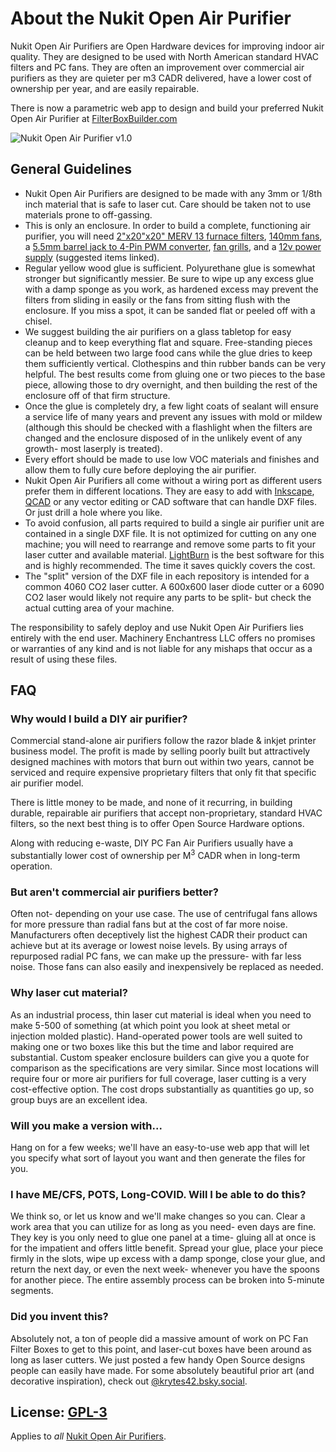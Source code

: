 # About the Nukit Open Air Purifier

Nukit Open Air Purifiers are Open Hardware devices for improving indoor air quality. They are designed to be used with North American standard HVAC filters and PC fans. They are often an improvement over commercial air purifiers as they are quieter per m3 CADR delivered, have a lower cost of ownership per year, and are easily repairable. 

There is now a parametric web app to design and build your preferred Nukit Open Air Purifier at [FilterBoxBuilder.com](https://www.filterboxbuilder.com/)

![Nukit Open Air Purifier v1.0](https://github.com/opennukit/Nukit-Open-Air-Purifier/blob/main/Nukit-Open-Air-Purifier-3-v1.0.jpg?raw=true)

## General Guidelines

* Nukit Open Air Purifiers are designed to be made with any 3mm or 1/8th inch material that is safe to laser cut. Care should be taken not to use materials prone to off-gassing.
* This is only an enclosure. In order to build a complete, functioning air purifier, you will need [2"x20"x20" MERV 13 furnace filters](https://www.amazon.com/Nordic-Pure-20x20x2M13-3-20x20x2-Pleated/dp/B005ESOXII), [140mm fans](https://www.amazon.com/gp/product/B07HCKWF2X), a [5.5mm barrel jack to 4-Pin PWM converter](https://www.amazon.com/DGZZI-5-5x2-1mm-Female-Supply-Adapter/dp/B085S3Q7VH), [fan grills](https://www.amazon.com/gp/product/B01BW21DXC), and a [12v power supply](https://www.amazon.com/gp/product/B07XMC6TF6) (suggested items linked).
* Regular yellow wood glue is sufficient. Polyurethane glue is somewhat stronger but significantly messier. Be sure to wipe up any excess glue with a damp sponge as you work, as hardened excess may prevent the filters from sliding in easily or the fans from sitting flush with the enclosure. If you miss a spot, it can be sanded flat or peeled off with a chisel.
* We suggest building the air purifiers on a glass tabletop for easy cleanup and to keep everything flat and square. Free-standing pieces can be held between two large food cans while the glue dries to keep them sufficiently vertical. Clothespins and thin rubber bands can be very helpful. The best results come from gluing one or two pieces to the base piece, allowing those to dry overnight, and then building the rest of the enclosure off of that firm structure.
* Once the glue is completely dry, a few light coats of sealant will ensure a service life of many years and prevent any issues with mold or mildew (although this should be checked with a flashlight when the filters are changed and the enclosure disposed of in the unlikely event of any growth- most laserply is treated). 
* Every effort should be made to use low VOC materials and finishes and allow them to fully cure before deploying the air purifier.
* Nukit Open Air Purifiers all come without a wiring port as different users prefer them in different locations. They are easy to add with [Inkscape](https://inkscape.org/), [QCAD](https://qcad.org/) or any vector editing or CAD software that can handle DXF files. Or just drill a hole where you like.
* To avoid confusion, all parts required to build a single air purifier unit are contained in a single DXF file. It is not optimized for cutting on any one machine; you will need to rearrange and remove some parts to fit your laser cutter and available material. [LightBurn](https://lightburnsoftware.com/) is the best software for this and is highly recommended. The time it saves quickly covers the cost.
* The "split" version of the DXF file in each repository is intended for a common 4060 CO2 laser cutter. A 600x600 laser diode cutter or a 6090 CO2 laser would likely not require any parts to be split- but check the actual cutting area of your machine.

The responsibility to safely deploy and use Nukit Open Air Purifiers lies entirely with the end user. Machinery Enchantress LLC offers no promises or warranties of any kind and is not liable for any mishaps that occur as a result of using these files.

## FAQ

### Why would I build a DIY air purifier?

Commercial stand-alone air purifiers follow the razor blade & inkjet printer business model. The profit is made by selling poorly built but attractively designed machines with motors that burn out within two years, cannot be serviced and require expensive proprietary filters that only fit that specific air purifier model. 

There is little money to be made, and none of it recurring, in building durable, repairable air purifiers that accept non-proprietary, standard HVAC filters, so the next best thing is to offer Open Source Hardware options.

Along with reducing e-waste, DIY PC Fan Air Purifiers usually have a substantially lower cost of ownership per M<sup>3</sup> CADR when in long-term operation.

### But aren't commercial air purifiers better?

Often not- depending on your use case. The use of centrifugal fans allows for more pressure than radial fans but at the cost of far more noise. Manufacturers often deceptively list the highest CADR their product can achieve but at its average or lowest noise levels. By using arrays of repurposed radial PC fans, we can make up the pressure- with far less noise. Those fans can also easily and inexpensively be replaced as needed.

### Why laser cut material?

As an industrial process, thin laser cut material is ideal when you need to make 5-500 of something (at which point you look at sheet metal or injection molded plastic). Hand-operated power tools are well suited to making one or two boxes like this but the time and labor required are substantial. Custom speaker enclosure builders can give you a quote for comparison as the specifications are very similar. Since most locations will require four or more air purifiers for full coverage, laser cutting is a very cost-effective option. The cost drops substantially as quantities go up, so group buys are an excellent idea.

### Will you make a version with...

Hang on for a few weeks; we'll have an easy-to-use web app that will let you specify what sort of layout you want and then generate the files for you.

### I have ME/CFS, POTS, Long-COVID. Will I be able to do this?

We think so, or let us know and we'll make changes so you can. Clear a work area that you can utilize for as long as you need- even days are fine. They key is you only need to glue one panel at a time- gluing all at once is for the impatient and offers little benefit. Spread your glue, place your piece firmly in the slots, wipe up excess with a damp sponge, close your glue, and return the next day, or even the next week- whenever you have the spoons for another piece. The entire assembly process can be broken into 5-minute segments.

### Did you invent this?

Absolutely not, a ton of people did a massive amount of work on PC Fan Filter Boxes to get to this point, and laser-cut boxes have been around as long as laser cutters. We just posted a few handy Open Source designs people can easily have made. For some absolutely beautiful prior art (and decorative inspiration), check out [@krytes42.bsky.social](https://bsky.app/profile/krytes42.bsky.social/search?q=filter).

## License: [GPL-3](https://choosealicense.com/licenses/gpl-3.0/)

Applies to _all_ [Nukit Open Air Purifiers](https://github.com/opennukit/Nukit-Open-Air-Purifier).
